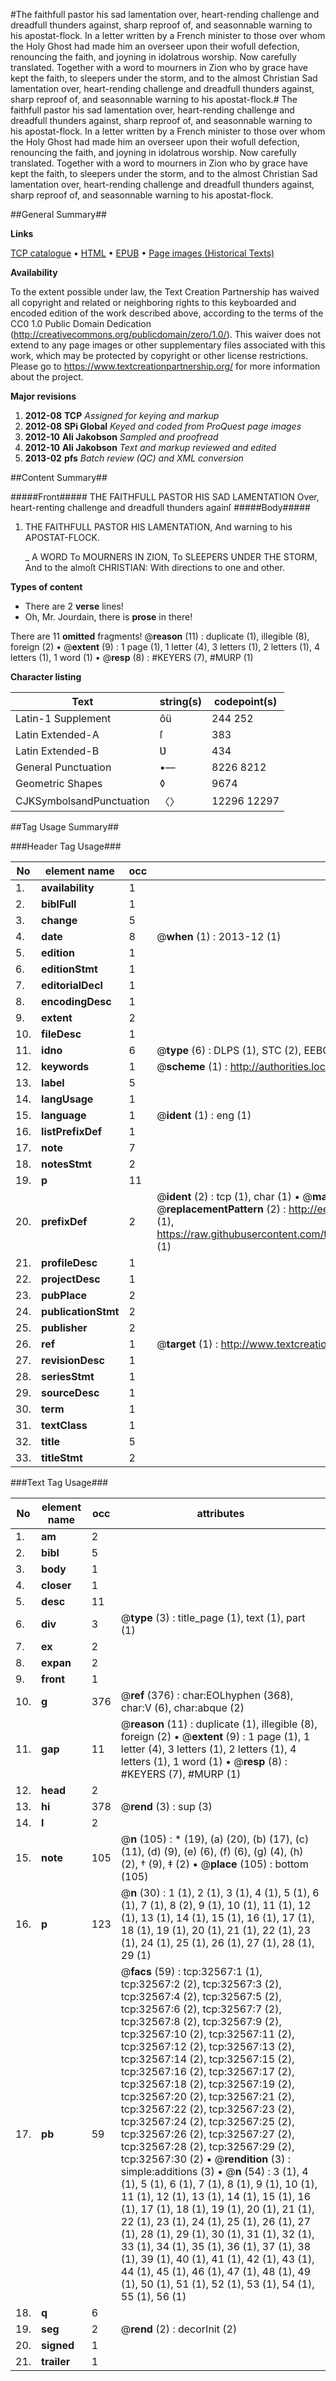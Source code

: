 #The faithfull pastor his sad lamentation over, heart-rending challenge and dreadfull thunders against, sharp reproof of, and seasonnable warning to his apostat-flock. In a letter written by a French minister to those over whom the Holy Ghost had made him an overseer upon their wofull defection, renouncing the faith, and joyning in idolatrous worship. Now carefully translated. Together with a word to mourners in Zion who by grace have kept the faith, to sleepers under the storm, and to the almost Christian Sad lamentation over, heart-rending challenge and dreadfull thunders against, sharp reproof of, and seasonnable warning to his apostat-flock.#
The faithfull pastor his sad lamentation over, heart-rending challenge and dreadfull thunders against, sharp reproof of, and seasonnable warning to his apostat-flock. In a letter written by a French minister to those over whom the Holy Ghost had made him an overseer upon their wofull defection, renouncing the faith, and joyning in idolatrous worship. Now carefully translated. Together with a word to mourners in Zion who by grace have kept the faith, to sleepers under the storm, and to the almost Christian
Sad lamentation over, heart-rending challenge and dreadfull thunders against, sharp reproof of, and seasonnable warning to his apostat-flock.

##General Summary##

**Links**

[TCP catalogue](http://www.ota.ox.ac.uk/tcp/)  • 
[HTML](http://tei.it.ox.ac.uk/tcp/Texts-HTML/free/A40/A40772.html)  • 
[EPUB](http://tei.it.ox.ac.uk/tcp/Texts-EPUB/free/A40/A40772.epub) • 
[Page images (Historical Texts)](https://historicaltexts.jisc.ac.uk/eebo-99828140e)

**Availability**

To the extent possible under law, the Text Creation Partnership has waived all copyright and related or neighboring rights to this keyboarded and encoded edition of the work described above, according to the terms of the CC0 1.0 Public Domain Dedication (http://creativecommons.org/publicdomain/zero/1.0/). This waiver does not extend to any page images or other supplementary files associated with this work, which may be protected by copyright or other license restrictions. Please go to https://www.textcreationpartnership.org/ for more information about the project.

**Major revisions**

1. __2012-08__ __TCP__ *Assigned for keying and markup*
1. __2012-08__ __SPi Global__ *Keyed and coded from ProQuest page images*
1. __2012-10__ __Ali Jakobson__ *Sampled and proofread*
1. __2012-10__ __Ali Jakobson__ *Text and markup reviewed and edited*
1. __2013-02__ __pfs__ *Batch review (QC) and XML conversion*

##Content Summary##

#####Front#####
THE FAITHFULL PASTOR HIS SAD LAMENTATION Over, heart-renting challenge and dreadfull thunders againſ
#####Body#####

1. THE FAITHFULL PASTOR HIS LAMENTATION, And warning to his APOSTAT-FLOCK.

    _ A WORD To MOURNERS IN ZION, To SLEEPERS UNDER THE STORM, And to the almoſt CHRISTIAN: With directions to one and other.

**Types of content**

  * There are 2 **verse** lines!
  * Oh, Mr. Jourdain, there is **prose** in there!

There are 11 **omitted** fragments! 
 @__reason__ (11) : duplicate (1), illegible (8), foreign (2)  •  @__extent__ (9) : 1 page (1), 1 letter (4), 3 letters (1), 2 letters (1), 4 letters (1), 1 word (1)  •  @__resp__ (8) : #KEYERS (7), #MURP (1)

**Character listing**


|Text|string(s)|codepoint(s)|
|---|---|---|
|Latin-1 Supplement|ôü|244 252|
|Latin Extended-A|ſ|383|
|Latin Extended-B|Ʋ|434|
|General Punctuation|•—|8226 8212|
|Geometric Shapes|◊|9674|
|CJKSymbolsandPunctuation|〈〉|12296 12297|

##Tag Usage Summary##

###Header Tag Usage###

|No|element name|occ|attributes|
|---|---|---|---|
|1.|__availability__|1||
|2.|__biblFull__|1||
|3.|__change__|5||
|4.|__date__|8| @__when__ (1) : 2013-12 (1)|
|5.|__edition__|1||
|6.|__editionStmt__|1||
|7.|__editorialDecl__|1||
|8.|__encodingDesc__|1||
|9.|__extent__|2||
|10.|__fileDesc__|1||
|11.|__idno__|6| @__type__ (6) : DLPS (1), STC (2), EEBO-CITATION (1), PROQUEST (1), VID (1)|
|12.|__keywords__|1| @__scheme__ (1) : http://authorities.loc.gov/ (1)|
|13.|__label__|5||
|14.|__langUsage__|1||
|15.|__language__|1| @__ident__ (1) : eng (1)|
|16.|__listPrefixDef__|1||
|17.|__note__|7||
|18.|__notesStmt__|2||
|19.|__p__|11||
|20.|__prefixDef__|2| @__ident__ (2) : tcp (1), char (1)  •  @__matchPattern__ (2) : ([0-9\-]+):([0-9IVX]+) (1), (.+) (1)  •  @__replacementPattern__ (2) : http://eebo.chadwyck.com/downloadtiff?vid=$1&page=$2 (1), https://raw.githubusercontent.com/textcreationpartnership/Texts/master/tcpchars.xml#$1 (1)|
|21.|__profileDesc__|1||
|22.|__projectDesc__|1||
|23.|__pubPlace__|2||
|24.|__publicationStmt__|2||
|25.|__publisher__|2||
|26.|__ref__|1| @__target__ (1) : http://www.textcreationpartnership.org/docs/. (1)|
|27.|__revisionDesc__|1||
|28.|__seriesStmt__|1||
|29.|__sourceDesc__|1||
|30.|__term__|1||
|31.|__textClass__|1||
|32.|__title__|5||
|33.|__titleStmt__|2||


###Text Tag Usage###

|No|element name|occ|attributes|
|---|---|---|---|
|1.|__am__|2||
|2.|__bibl__|5||
|3.|__body__|1||
|4.|__closer__|1||
|5.|__desc__|11||
|6.|__div__|3| @__type__ (3) : title_page (1), text (1), part (1)|
|7.|__ex__|2||
|8.|__expan__|2||
|9.|__front__|1||
|10.|__g__|376| @__ref__ (376) : char:EOLhyphen (368), char:V (6), char:abque (2)|
|11.|__gap__|11| @__reason__ (11) : duplicate (1), illegible (8), foreign (2)  •  @__extent__ (9) : 1 page (1), 1 letter (4), 3 letters (1), 2 letters (1), 4 letters (1), 1 word (1)  •  @__resp__ (8) : #KEYERS (7), #MURP (1)|
|12.|__head__|2||
|13.|__hi__|378| @__rend__ (3) : sup (3)|
|14.|__l__|2||
|15.|__note__|105| @__n__ (105) : * (19), (a) (20), (b) (17), (c) (11), (d) (9), (e) (6), (f) (6), (g) (4), (h) (2), † (9), ‡ (2)  •  @__place__ (105) : bottom (105)|
|16.|__p__|123| @__n__ (30) : 1 (1), 2 (1), 3 (1), 4 (1), 5 (1), 6 (1), 7 (1), 8 (2), 9 (1), 10 (1), 11 (1), 12 (1), 13 (1), 14 (1), 15 (1), 16 (1), 17 (1), 18 (1), 19 (1), 20 (1), 21 (1), 22 (1), 23 (1), 24 (1), 25 (1), 26 (1), 27 (1), 28 (1), 29 (1)|
|17.|__pb__|59| @__facs__ (59) : tcp:32567:1 (1), tcp:32567:2 (2), tcp:32567:3 (2), tcp:32567:4 (2), tcp:32567:5 (2), tcp:32567:6 (2), tcp:32567:7 (2), tcp:32567:8 (2), tcp:32567:9 (2), tcp:32567:10 (2), tcp:32567:11 (2), tcp:32567:12 (2), tcp:32567:13 (2), tcp:32567:14 (2), tcp:32567:15 (2), tcp:32567:16 (2), tcp:32567:17 (2), tcp:32567:18 (2), tcp:32567:19 (2), tcp:32567:20 (2), tcp:32567:21 (2), tcp:32567:22 (2), tcp:32567:23 (2), tcp:32567:24 (2), tcp:32567:25 (2), tcp:32567:26 (2), tcp:32567:27 (2), tcp:32567:28 (2), tcp:32567:29 (2), tcp:32567:30 (2)  •  @__rendition__ (3) : simple:additions (3)  •  @__n__ (54) : 3 (1), 4 (1), 5 (1), 6 (1), 7 (1), 8 (1), 9 (1), 10 (1), 11 (1), 12 (1), 13 (1), 14 (1), 15 (1), 16 (1), 17 (1), 18 (1), 19 (1), 20 (1), 21 (1), 22 (1), 23 (1), 24 (1), 25 (1), 26 (1), 27 (1), 28 (1), 29 (1), 30 (1), 31 (1), 32 (1), 33 (1), 34 (1), 35 (1), 36 (1), 37 (1), 38 (1), 39 (1), 40 (1), 41 (1), 42 (1), 43 (1), 44 (1), 45 (1), 46 (1), 47 (1), 48 (1), 49 (1), 50 (1), 51 (1), 52 (1), 53 (1), 54 (1), 55 (1), 56 (1)|
|18.|__q__|6||
|19.|__seg__|2| @__rend__ (2) : decorInit (2)|
|20.|__signed__|1||
|21.|__trailer__|1||
